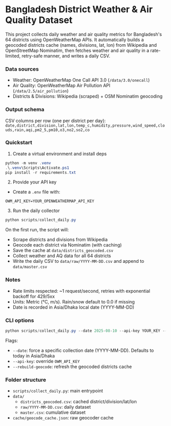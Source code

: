 # Bangladesh District Weather & Air Quality Dataset

This project collects daily weather and air quality metrics for Bangladesh's 64 districts using OpenWeatherMap APIs. It automatically builds a geocoded districts cache (names, divisions, lat, lon) from Wikipedia and OpenStreetMap Nominatim, then fetches weather and air quality in a rate-limited, retry-safe manner, and writes a daily CSV.

### Data sources
- Weather: OpenWeatherMap One Call API 3.0 (`/data/3.0/onecall`)
- Air Quality: OpenWeatherMap Air Pollution API (`/data/2.5/air_pollution`)
- Districts & Divisions: Wikipedia (scraped) + OSM Nominatim geocoding

### Output schema
CSV columns per row (one per district per day):
`date,district,division,lat,lon,temp_c,humidity,pressure,wind_speed,clouds,rain,aqi,pm2_5,pm10,o3,no2,so2,co`

### Quickstart
1) Create a virtual environment and install deps

```powershell
python -m venv .venv
.\.venv\Scripts\Activate.ps1
pip install -r requirements.txt
```

2) Provide your API key

- Create a `.env` file with:

```
OWM_API_KEY=YOUR_OPENWEATHERMAP_API_KEY
```

3) Run the daily collector

```powershell
python scripts/collect_daily.py
```

On the first run, the script will:
- Scrape districts and divisions from Wikipedia
- Geocode each district via Nominatim (with caching)
- Save the cache at `data/districts_geocoded.csv`
- Collect weather and AQ data for all 64 districts
- Write the daily CSV to `data/raw/YYYY-MM-DD.csv` and append to `data/master.csv`

### Notes
- Rate limits respected: ~1 request/second, retries with exponential backoff for 429/5xx
- Units: Metric (°C, m/s). Rain/snow default to 0.0 if missing
- Date is recorded in Asia/Dhaka local date (YYYY-MM-DD)

### CLI options
```powershell
python scripts/collect_daily.py --date 2025-08-10 --api-key YOUR_KEY --rebuild-geocode
```

Flags:
- `--date`: force a specific collection date (YYYY-MM-DD). Defaults to today in Asia/Dhaka
- `--api-key`: override `OWM_API_KEY`
- `--rebuild-geocode`: refresh the geocoded districts cache

### Folder structure
- `scripts/collect_daily.py`: main entrypoint
- `data/`
  - `districts_geocoded.csv`: cached district/division/lat/lon
  - `raw/YYYY-MM-DD.csv`: daily dataset
  - `master.csv`: cumulative dataset
- `cache/geocode_cache.json`: raw geocoder cache

